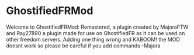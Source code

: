# GhostifiedFRMod
Welcome to GhostifiedFRMod: Remastered, a plugin created by MajoraFTW and Ray27890 a plugin made for use on GhostifiedFR as it can be used on other freedom servers.
Adding one thing wrong and KABOOM! the MOD doesnt work so please be careful if you add commands -Majora
